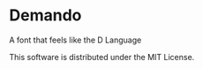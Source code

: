 Demando
=======

A font that feels like the D Language

This software is distributed under the MIT License.
